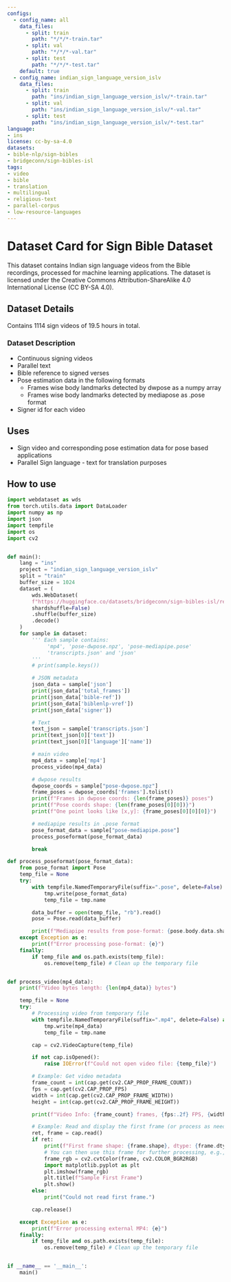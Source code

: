 ```yaml
---
configs:
  - config_name: all
    data_files:
      - split: train
        path: "*/*/*-train.tar"
      - split: val
        path: "*/*/*-val.tar"
      - split: test
        path: "*/*/*-test.tar"
    default: true
  - config_name: indian_sign_language_version_islv
    data_files:
      - split: train
        path: "ins/indian_sign_language_version_islv/*-train.tar"
      - split: val
        path: "ins/indian_sign_language_version_islv/*-val.tar"
      - split: test
        path: "ins/indian_sign_language_version_islv/*-test.tar"
language:
- ins
license: cc-by-sa-4.0
datasets:
- bible-nlp/sign-bibles
- bridgeconn/sign-bibles-isl
tags:
- video
- bible
- translation
- multilingual
- religious-text
- parallel-corpus
- low-resource-languages
---
```



# Dataset Card for Sign Bible Dataset

This dataset contains Indian sign language videos from the Bible recordings, processed for machine learning applications.
The dataset is licensed under the Creative Commons Attribution-ShareAlike 4.0 International License (CC BY-SA 4.0).


## Dataset Details

Contains 1114 sign videos of 19.5 hours in total.

### Dataset Description

- Continuous signing videos
- Parallel text
- Bible reference to signed verses
- Pose estimation data in the following formats
  - Frames wise body landmarks detected by dwpose as a numpy array
  - Frames wise body landmarks detected by mediapose as .pose format
- Signer id for each video

## Uses

- Sign video and corresponding pose estimation data for pose based applications
- Parallel Sign language - text for translation purposes


## How to use

```python
import webdataset as wds
from torch.utils.data import DataLoader
import numpy as np
import json
import tempfile
import os
import cv2


def main():
    lang = "ins" 
    project = "indian_sign_language_version_islv"
    split = "train"
    buffer_size = 1024
    dataset = (
        wds.WebDataset(
        f"https://huggingface.co/datasets/bridgeconn/sign-bibles-isl/resolve/main/{lang}/{project}/shard_{{00001..00002}}-{split}.tar",
        shardshuffle=False)
        .shuffle(buffer_size)
        .decode()
    )
    for sample in dataset:
        ''' Each sample contains:
             'mp4', 'pose-dwpose.npz', 'pose-mediapipe.pose'
             'transcripts.json' and 'json'
        '''
        # print(sample.keys())

        # JSON metadata
        json_data = sample['json']
        print(json_data['total_frames'])
        print(json_data['bible-ref'])
        print(json_data['biblenlp-vref'])
        print(json_data['signer'])

        # Text
        text_json = sample['transcripts.json']
        print(text_json[0]['text'])
        print(text_json[0]['language']['name'])

        # main video
        mp4_data = sample['mp4']
        process_video(mp4_data)

        # dwpose results
        dwpose_coords = sample["pose-dwpose.npz"]
        frame_poses = dwpose_coords['frames'].tolist()
        print(f"Frames in dwpose coords: {len(frame_poses)} poses")
        print(f"Pose coords shape: {len(frame_poses[0][0])}")
        print(f"One point looks like [x,y]: {frame_poses[0][0][0]}")

        # mediapipe results in .pose format
        pose_format_data = sample["pose-mediapipe.pose"]
        process_poseformat(pose_format_data)

        break

def process_poseformat(pose_format_data):
	from pose_format import Pose
	temp_file = None
	try:
		with tempfile.NamedTemporaryFile(suffix=".pose", delete=False) as tmp:
			tmp.write(pose_format_data)
			temp_file = tmp.name

		data_buffer = open(temp_file, "rb").read()
		pose = Pose.read(data_buffer)

		print(f"Mediapipe results from pose-format: {pose.body.data.shape}")
	except Exception as e:
		print(f"Error processing pose-format: {e}")
	finally:
		if temp_file and os.path.exists(temp_file):
			os.remove(temp_file) # Clean up the temporary file


def process_video(mp4_data):
	print(f"Video bytes length: {len(mp4_data)} bytes")

	temp_file = None
	try:
		# Processing video from temporary file
		with tempfile.NamedTemporaryFile(suffix=".mp4", delete=False) as tmp:
			tmp.write(mp4_data)
			temp_file = tmp.name

		cap = cv2.VideoCapture(temp_file)

		if not cap.isOpened():
			raise IOError(f"Could not open video file: {temp_file}")

		# Example: Get video metadata
		frame_count = int(cap.get(cv2.CAP_PROP_FRAME_COUNT))
		fps = cap.get(cv2.CAP_PROP_FPS)
		width = int(cap.get(cv2.CAP_PROP_FRAME_WIDTH))
		height = int(cap.get(cv2.CAP_PROP_FRAME_HEIGHT))

		print(f"Video Info: {frame_count} frames, {fps:.2f} FPS, {width}x{height}")

		# Example: Read and display the first frame (or process as needed)
		ret, frame = cap.read()
		if ret:
			print(f"First frame shape: {frame.shape}, dtype: {frame.dtype}")
			# You can then use this frame for further processing, e.g.,
			frame_rgb = cv2.cvtColor(frame, cv2.COLOR_BGR2RGB)
			import matplotlib.pyplot as plt
			plt.imshow(frame_rgb)
			plt.title(f"Sample First Frame")
			plt.show()
		else:
			print("Could not read first frame.")

		cap.release()

	except Exception as e:
		print(f"Error processing external MP4: {e}")
	finally:
		if temp_file and os.path.exists(temp_file):
			os.remove(temp_file) # Clean up the temporary file


if __name__ == '__main__':
	main()
```

